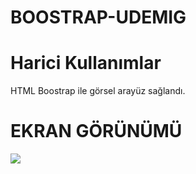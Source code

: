 # BOOSTRAP-UDEMIG



<h1> Harici Kullanımlar </h1>


HTML Boostrap ile görsel arayüz sağlandı.

<h1> EKRAN GÖRÜNÜMÜ</h1>

![](gifo.gif)
